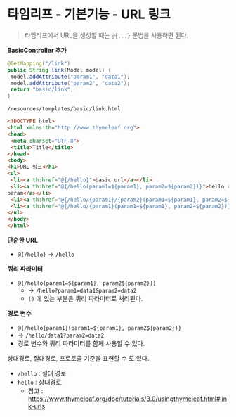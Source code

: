 # 타임리프 - 기본기능 - URL 링크

> 타임리프에서 URL을 생성할 때는 `@{...}` 문법을 사용하면 된다.



**BasicController  추가**

```java
@GetMapping("/link")
public String link(Model model) {
 model.addAttribute("param1", "data1");
 model.addAttribute("param2", "data2");
 return "basic/link";
}
```



`/resources/templates/basic/link.html`

```html
<!DOCTYPE html>
<html xmlns:th="http://www.thymeleaf.org">
<head>
 <meta charset="UTF-8">
 <title>Title</title>
</head>
<body>
<h1>URL 링크</h1>
<ul>
 <li><a th:href="@{/hello}">basic url</a></li>
 <li><a th:href="@{/hello(param1=${param1}, param2=${param2})}">hello query 
param</a></li>
 <li><a th:href="@{/hello/{param1}/{param2}(param1=${param1}, param2=${param2})}">path variable</a></li>
 <li><a th:href="@{/hello/{param1}(param1=${param1}, param2=${param2})}">path variable + query parameter</a></li>
</ul>
</body>
</html>
```



**단순한 URL**

* `@{/hello}` -> `/hello`



**쿼리 파라미터**

* `@{/hello(param1=${param1}, param2${param2})}`
  * -> `/hello?param1=data1&param2=data2`
  * `()` 에 있는 부분은 쿼리 파라미터로 처리된다.



**경로 변수**

* `@{/hello{param1}(param1=${param1}, param2${param2})}`
* -> `/hello/data1?param2=data2`
* 경로 변수와 쿼리 파라미터를 함께 사용할 수 있다.



상대경로, 절대경로, 프로토콜 기준을 표현할 수 도 있다.

* `/hello` : 절대 경로
* `hello` : 상대경로
  * 참고 : https://www.thymeleaf.org/doc/tutorials/3.0/usingthymeleaf.html#link-urls